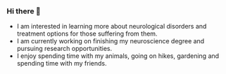 ### Hi there 👋

- I am interested in learning more about neurological disorders and treatment options for those suffering from them.
- I am currently working on finishing my neuroscience degree and pursuing research opportunities.
- I enjoy spending time with my animals, going on hikes, gardening and spending time with my friends.
  

<!--
**SammySaarloos/SammySaarloos** is a ✨ _special_ ✨ repository because its `README.md` (this file) appears on your GitHub profile.

Here are some ideas to get you started:

- 🔭 I’m currently working on ...
- 🌱 I’m currently learning ...
- 👯 I’m looking to collaborate on ...
- 🤔 I’m looking for help with ...
- 💬 Ask me about ...
- 📫 How to reach me: ...
- 😄 Pronouns: ...
- ⚡ Fun fact: ...
-->
